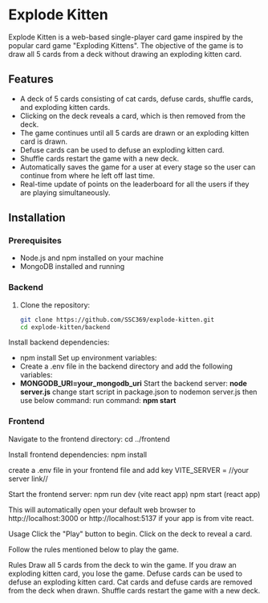 # Explode Kitten

Explode Kitten is a web-based single-player card game inspired by the popular card game "Exploding Kittens". The objective of the game is to draw all 5 cards from a deck without drawing an exploding kitten card.

## Features

- A deck of 5 cards consisting of cat cards, defuse cards, shuffle cards, and exploding kitten cards.
- Clicking on the deck reveals a card, which is then removed from the deck.
- The game continues until all 5 cards are drawn or an exploding kitten card is drawn.
- Defuse cards can be used to defuse an exploding kitten card.
- Shuffle cards restart the game with a new deck.
- Automatically saves the game for a user at every stage so the user can continue from where he left off last time.
- Real-time update of points on the leaderboard for all the users if they are playing simultaneously.


## Installation

### Prerequisites

- Node.js and npm installed on your machine
- MongoDB installed and running

### Backend

1. Clone the repository:
   ```bash
   git clone https://github.com/SSC369/explode-kitten.git
   cd explode-kitten/backend
Install backend dependencies:
- npm install
Set up environment variables:
- Create a .env file in the backend directory and add the following variables:
- **MONGODB_URI=your_mongodb_uri**
Start the backend server:
**node server.js**
change start script in package.json to nodemon server.js then use below command:
run command: **npm start**
     
### Frontend
Navigate to the frontend directory:
cd ../frontend

Install frontend dependencies:
npm install

create a .env file in your frontend file and add key VITE_SERVER = //your server link//

Start the frontend server:
npm run dev (vite react app)
npm start (react app)

This will automatically open your default web browser to http://localhost:3000 or http://localhost:5137 if your app is from vite react.

Usage
Click the "Play" button to begin.
Click on the deck to reveal a card.

Follow the rules mentioned below to play the game.

Rules
Draw all 5 cards from the deck to win the game.
If you draw an exploding kitten card, you lose the game.
Defuse cards can be used to defuse an exploding kitten card.
Cat cards and defuse cards are removed from the deck when drawn.
Shuffle cards restart the game with a new deck.

